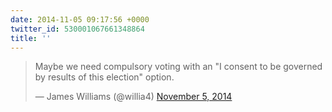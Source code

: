 ```yaml
---
date: 2014-11-05 09:17:56 +0000
twitter_id: 530001067661348864
title: ''
---
```


<blockquote class="twitter-tweet"><p lang="en" dir="ltr">Maybe we need compulsory voting with an &quot;I consent to be governed by results of this election&quot; option.</p>&mdash; James Williams (@willia4) <a href="https://twitter.com/willia4/status/529980119642046464?ref_src=twsrc%5Etfw">November 5, 2014</a></blockquote>
<script async src="https://platform.twitter.com/widgets.js" charset="utf-8"></script>
